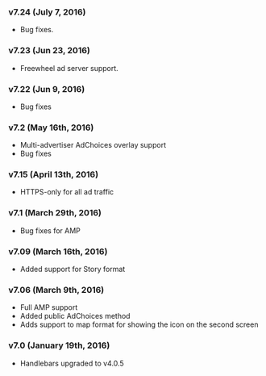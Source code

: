 ### v7.24 (July 7, 2016)
- Bug fixes.

### v7.23 (Jun 23, 2016)
- Freewheel ad server support.

### v7.22 (Jun 9, 2016)
- Bug fixes

### v7.2 (May 16th, 2016)
- Multi-advertiser AdChoices overlay support
- Bug fixes

### v7.15 (April 13th, 2016)
- HTTPS-only for all ad traffic

### v7.1 (March 29th, 2016)
- Bug fixes for AMP

### v7.09 (March 16th, 2016)
- Added support for Story format

### v7.06 (March 9th, 2016)
- Full AMP support
- Added public AdChoices method
- Adds support to map format for showing the icon on the second screen

### v7.0 (January 19th, 2016)
- Handlebars upgraded to v4.0.5

